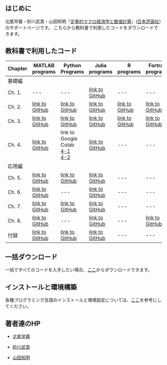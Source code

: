 ## はじめに

北尾早霧・砂川武貴・山田知明『[定量的マクロ経済学と数値計算](https://www.nippyo.co.jp/shop/book/9287.html)』([日本評論社](https://www.nippyo.co.jp/)）のサポートページです。
こちらから教科書で利用したコードをダウンロードできます。

## 教科書で利用したコード

|  Chapter  |  MATLAB programs  |  Python Programs  |  Julia programs  |  R programs  |  Fortran programs  |
| ---- | ---- | ---- | ---- | ---- | ---- |
|  基礎編 ||||||
|  Ch. 1. |  ---  |  ---  |  [link to GitHub](https://github.com/quant-macro-book/chapter1/tree/main/Julia/1_7_computational_error)  |  ---  |  ---  |
|  Ch. 2. |  [link to GitHub](https://github.com/quant-macro-book/chapter2/tree/master/Matlab)  |  [link to GitHub](https://github.com/quant-macro-book/chapter2/tree/master/Python)  |  [link to GitHub](https://github.com/quant-macro-book/chapter2/tree/master/Julia)  |  [link to GitHub](https://github.com/quant-macro-book/chapter2/tree/master/R)  |  [link to GitHub](https://github.com/quant-macro-book/chapter2/tree/master/Fortran)  |
|  Ch. 3. |  [link to GitHub](https://github.com/quant-macro-book/chapter3/tree/master/Matlab)  |  [link to GitHub](https://github.com/quant-macro-book/chapter3/tree/master/Python)  |  [link to GitHub](https://github.com/quant-macro-book/chapter3/tree/master/Julia)  |  [link to GitHub](https://github.com/quant-macro-book/chapter3/tree/master/R)  |  [link to GitHub](https://github.com/quant-macro-book/chapter3/tree/master/Fortran)  |
|  Ch. 4. |  [link to GitHub](https://github.com/quant-macro-book/chapter4/tree/master/Matlab)  |  link to Google Colab<br>[4-1](https://colab.research.google.com/github/quant-macro-book/Colab/blob/main/chapter4/1_TI_Optimization.ipynb)<br>[4-2](https://colab.research.google.com/github/quant-macro-book/Colab/blob/main/chapter4/2_how_to_interpolation_cheb.ipynb)  |  [link to GitHub](https://github.com/quant-macro-book/chapter4/tree/master/Julia)  |  ---  |  ---  |
|  応用編 ||||||
|  Ch. 5. |  [link to GitHub](https://github.com/quant-macro-book/chapter5/tree/master/MATLAB)  |  [link to GitHub](https://github.com/quant-macro-book/chapter5/tree/master/Python)  |  [link to GitHub](https://github.com/quant-macro-book/chapter5/tree/master/Julia)  |  ---  |  ---  |
|  Ch. 6. |  [link to GitHub](https://github.com/quant-macro-book/chapter6/tree/master/MATLAB)  |  ---  |  [link to GitHub](https://github.com/quant-macro-book/chapter6/tree/master/Julia)  |  ---  |  ---  |
|  Ch. 7. |  [link to GitHub](https://github.com/quant-macro-book/chapter7/tree/master/MATLAB)  |  [link to GitHub](https://github.com/quant-macro-book/chapter7/tree/master/Python)  |  [link to GitHub](https://github.com/quant-macro-book/chapter7/tree/master/Julia)  |  ---  |  ---  |
|  Ch. 8. |  [link to GitHub](https://github.com/quant-macro-book/chapter8/tree/master/MATLAB)  |  ---  |  [link to GitHub](https://github.com/quant-macro-book/chapter8/tree/master/Julia)  |  ---  |  [link to GitHub](https://github.com/quant-macro-book/chapter8/tree/master/Fortran/8_2_Krusell_Smith)  |
|  付録    |  [link to GitHub](https://github.com/quant-macro-book/appendix/tree/main/MATLAB)  |  [link to GitHub](https://github.com/quant-macro-book/appendix/tree/main/Python)  |  [link to GitHub](https://github.com/quant-macro-book/appendix/tree/main/Julia)  |  ---  |  ---  |

## 一括ダウンロード

一括ですべてのコードを入手したい場合、[ここ](https://github.com/quant-macro-book/quant-macro-book.github.io)からダウンロードできます。

## インストールと環境構築

各種プログラミング言語のインストールと環境設定については、[ここ](https://tyamada.notion.site/9e47200380424b4ab29375d2c61c2da9?pvs=4)を参考にしてください。

## 著者達のHP

- [北尾早霧](https://sites.google.com/site/sagirikitao/home)

- [砂川武貴](https://tkksnk.github.io/)

- [山田知明](https://tomoakiyamada.github.io/)
